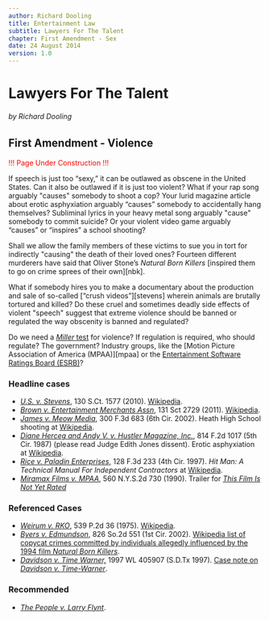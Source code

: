 ```yaml
---
author: Richard Dooling
title: Entertainment Law
subtitle: Lawyers For The Talent
chapter: First Amendment - Sex
date: 24 August 2014
version: 1.0
---
```


# Lawyers For The Talent

###### by Richard Dooling

## First Amendment - Violence

<span style="color: red">!!! Page Under Construction !!!</span>

If speech is just too “sexy,” it can be outlawed as obscene in the United States. Can it also be outlawed if it is just too violent? What if your rap song arguably "causes" somebody to shoot a cop? Your lurid magazine article about erotic asphyxiation arguably “causes” somebody to accidentally hang themselves? Subliminal lyrics in your heavy metal song arguably "cause" somebody to commit suicide?  Or your violent video game arguably “causes” or “inspires” a school shooting? 

Shall we allow the family members of these victims to sue you in tort for indirectly "causing" the death of their loved ones? Fourteen different murderers have said that Oliver Stone’s *Natural Born Killers* [inspired them to go on crime sprees of their own][nbk]. 

What if somebody hires you to make a documentary about the production and sale of so-called [“crush videos”][stevens] wherein animals are brutally tortured and killed? Do these cruel and sometimes deadly side effects of violent "speech" suggest that extreme violence should be banned or regulated the way obscenity is banned and regulated?

Do we need a [*Miller* test][miller_test] for violence?  If regulation is required, who should regulate? The government? Industry groups, like the [Motion Picture Association of America (MPAA)][mpaa] or the [Entertainment Software Ratings Board (ESRB)][esrb]? 

### Headline cases

*   [*U.S. v.  Stevens*](http://lawschool.westlaw.com/shared/westlawRedirect.aspx?task=find\&cite=130+S.Ct.+1577\&appflag=67.12), 130 S.Ct. 1577 (2010).  [Wikipedia](http://en.wikipedia.org/wiki/United_States_v._Stevens).  
*   [*Brown v. Entertainment Merchants Assn*](http://lawschool.westlaw.com/shared/westlawRedirect.aspx?task=find&cite=131sct2729&appflag=67.12), 131 Sct 2729 (2011).  [Wikipedia](http://en.wikipedia.org/wiki/Brown_v._Entertainment_Merchants_Association).  
*   [*James v. Meow Media*](http://lawschool.westlaw.com/shared/westlawRedirect.aspx?task=find&cite=300f3d683&appflag=67.12), 300 F.3d 683 (6th Cir. 2002). Heath High School shooting at [Wikipedia](http://en.wikipedia.org/wiki/Heath_High_School_shooting).  
*   [*Diane Herceg and Andy V. v. Hustler Magazine, Inc.*](http://lawschool.westlaw.com/shared/westlawRedirect.aspx?task=find&cite=814f2d1017&appflag=67.12), 814 F.2d 1017 (5th Cir. 1987) (please read Judge Edith Jones dissent). Erotic asphyxiation at [Wikipedia](http://en.wikipedia.org/wiki/Erotic_asphyxiation).  
*   [*Rice v. Paladin Enterprises*](http://lawschool.westlaw.com/shared/westlawRedirect.aspx?task=find&cite=128f3d233&appflag=67.12), 128 F.3d 233 (4th Cir. 1997). *Hit Man: A Technical Manual For Independent Contractors* at [Wikipedia](http://en.wikipedia.org/wiki/Hit_Man:_A_Technical_Manual_for_Independent_Contractors).  
*   [*Miramax Films v.  MPAA*](http://lawschool.westlaw.com/shared/westlawRedirect.aspx?task=find&cite=560nys2d730&appflag=67.12), 560 N.Y.S.2d 730 (1990). Trailer for [*This Film Is Not Yet Rated*](http://www.youtube.com/watch?v=UTL3XMDwY0c)

### Referenced Cases

*   [*Weirum v.  RKO*](http://lawschool.westlaw.com/shared/westlawRedirect.aspx?task=find&cite=539+P.2d+36&appflag=67.12), 539 P.2d 36 (1975).  [Wikipedia](http://en.wikipedia.org/wiki/RKO_General#Notable_Legal_Case).  
*   [*Byers v.  Edmundson*](http://lawschool.westlaw.com/shared/westlawRedirect.aspx?task=find&cite=826+So.2d+551&appflag=67.12), 826 So.2d 551 (1st Cir. 2002). [Wikipedia list of copycat crimes committed by individuals allegedly influenced by the 1994 film *Natural Born Killers*](https://en.wikipedia.org/wiki/List_of_alleged_Natural_Born_Killers_copycat_crimes).  
*   [*Davidson v. Time Warner,*](http://lawschool.westlaw.com/shared/westlawRedirect.aspx?task=find&cite=1997+WL+405907&appflag=67.12) 1997 WL 405907 (S.D.Tx 1997). [Case note on *Davidson v.  Time-Warner*](http://tinyurl.com/ml5vvz8).

### Recommended

*   [*The People v. Larry Flynt*](http://en.wikipedia.org/wiki/The_People_vs._Larry_Flynt).

[miller_test]: http://en.wikipedia.org/wiki/Miller_test "The *Miller* Obscenity Test"
[esrb]:	http://www.esrb.org/index-js.jsp "ESRB"
